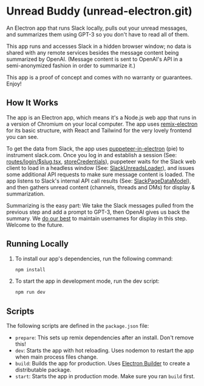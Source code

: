 # Unread Buddy (unread-electron.git)

An Electron app that runs Slack locally, pulls out your unread messages, and summarizes them using GPT-3 so you don't have to read all of them.

This app runs and accesses Slack in a hidden browser window; no data is shared with any remote services besides the message content being summarized by OpenAI. (Message content is sent to OpenAI's API in a semi-anonymized fashion in order to summarize it.)

This app is a proof of concept and comes with no warranty or guarantees. Enjoy!

## How It Works

The app is an Electron app, which means it's a Node.js web app that runs in a version of Chromium on your local computer. The app uses [remix-electron](https://github.com/itsMapleLeaf/remix-electron) for its basic structure, with React and Tailwind for the very lovely frontend you can see.

To get the data from Slack, the app uses [puppeteer-in-electron](https://www.npmjs.com/package/puppeteer-in-electron) (pie) to instrument slack.com. Once you log in and establish a session (See: [routes/login/$slug.tsx](https://github.com/taylorhughes/unread-electron/blob/main/app/routes/login/%24slug.tsx#L80), [storeCredentials](https://github.com/taylorhughes/unread-electron/blob/main/app/unread/slack/index.server.ts#L80)), puppeteer waits for the Slack web client to load in a headless window (See: [SlackUnreadsLoader](https://github.com/taylorhughes/unread-electron/blob/main/app/unread/slack/SlackUnreadsLoader.server.ts#L431)), and issues some additional API requests to make sure message content is loaded. The app listens to Slack's internal API call results (See: [SlackPageDataModel](https://github.com/taylorhughes/unread-electron/blob/main/app/unread/slack/SlackPageDataModel.server.ts#L219)), and then gathers unread content (channels, threads and DMs) for display & summarization.

Summarizing is the easy part: We take the Slack messages pulled from the previous step and add a prompt to GPT-3, then OpenAI gives us back the summary. We [do our best](https://github.com/taylorhughes/unread-electron/blob/main/app/unread/slack/SlackUnreadsLoader.server.ts#L92) to maintain usernames for display in this step. Welcome to the future.

## Running Locally

1. To install our app's dependencies, run the following command:

   ```sh
   npm install
   ```

1. To start the app in development mode, run the dev script:

   ```sh
   npm run dev
   ```

## Scripts

The following scripts are defined in the `package.json` file:

- `prepare`: This sets up remix dependencies after an install. Don't remove this!
- `dev`: Starts the app with hot reloading. Uses nodemon to restart the app when main process files change.
- `build`: Builds the app for production. Uses [Electron Builder](https://www.electron.build/) to create a distributable package.
- `start`: Starts the app in production mode. Make sure you ran `build` first.
